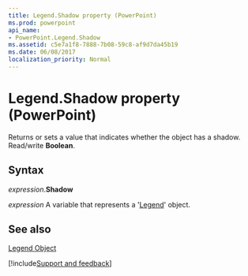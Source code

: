 ```yaml
---
title: Legend.Shadow property (PowerPoint)
ms.prod: powerpoint
api_name:
- PowerPoint.Legend.Shadow
ms.assetid: c5e7a1f8-7888-7b08-59c8-af9d7da45b19
ms.date: 06/08/2017
localization_priority: Normal
---
```



# Legend.Shadow property (PowerPoint)

Returns or sets a value that indicates whether the object has a shadow. Read/write  **Boolean**.


## Syntax

_expression_.**Shadow**

_expression_ A variable that represents a '[Legend](PowerPoint.Legend.md)' object.


## See also


[Legend Object](PowerPoint.Legend.md)

[!include[Support and feedback](~/includes/feedback-boilerplate.md)]
